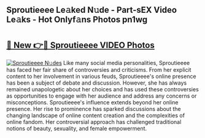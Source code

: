 ## Sproutieeee Le𝚊ked N𝚞de - Part-sEX Video Le𝚊ks - Hot Onlyf𝚊ns Photos pn1wg

# <h2><a href="http://ac53880.deff.icu/?id=Sproutieeee">🔗 New 👉🔴 Sproutieeee VIDEO Photos</a></h2>

[![Sproutieeee N𝚞des](https://i.imgur.com/rIISA9y.gif)](http://ac53880.deff.icu/?id=Sproutieeee)
Like many social media personalities, Sproutieeee has faced her fair share of controversies and criticisms. From her explicit content to her involvement in various feuds, Sproutieeee's online presence has been a subject of debate and discussion. However, she has always remained unapologetic about her choices and has used these controversies as opportunities to engage with her audience and address any concerns or misconceptions. Sproutieeee's influence extends beyond her online presence. Her rise to prominence has sparked discussions about the changing landscape of online content creation and the complexities of online fandom. Her controversial approach has challenged traditional notions of beauty, sexuality, and female empowerment.

